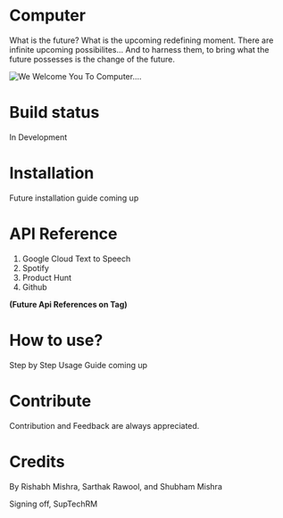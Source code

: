 # Computer
What is the future? What is the upcoming redefining moment. There are infinite upcoming possibilites... And to harness them, to bring what the future possesses is the change of the future. 

![<h2>**We Welcome You To Computer....**<h2>](https://www.phdmedia.com/australia/wp-content/uploads/sites/23/2017/11/Ai-banner.jpg)
  
  
# Build status
In Development


# Installation
Future installation guide coming up

# API Reference
1. Google Cloud Text to Speech
2. Spotify
3. Product Hunt
4. Github
  
**(Future Api References on Tag)**


# How to use?
Step by Step Usage Guide coming up

# Contribute
Contribution and Feedback are always appreciated. 

# Credits
By Rishabh Mishra, Sarthak Rawool, and Shubham Mishra

Signing off, SupTechRM
